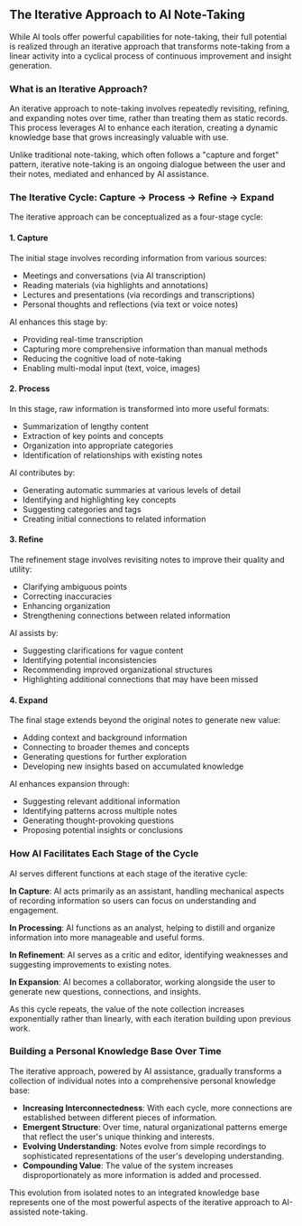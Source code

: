 ## The Iterative Approach to AI Note-Taking

While AI tools offer powerful capabilities for note-taking, their full potential is realized through an iterative approach that transforms note-taking from a linear activity into a cyclical process of continuous improvement and insight generation.

### What is an Iterative Approach?

An iterative approach to note-taking involves repeatedly revisiting, refining, and expanding notes over time, rather than treating them as static records. This process leverages AI to enhance each iteration, creating a dynamic knowledge base that grows increasingly valuable with use.

Unlike traditional note-taking, which often follows a "capture and forget" pattern, iterative note-taking is an ongoing dialogue between the user and their notes, mediated and enhanced by AI assistance.

### The Iterative Cycle: Capture → Process → Refine → Expand

The iterative approach can be conceptualized as a four-stage cycle:

#### 1. Capture

The initial stage involves recording information from various sources:
- Meetings and conversations (via AI transcription)
- Reading materials (via highlights and annotations)
- Lectures and presentations (via recordings and transcriptions)
- Personal thoughts and reflections (via text or voice notes)

AI enhances this stage by:
- Providing real-time transcription
- Capturing more comprehensive information than manual methods
- Reducing the cognitive load of note-taking
- Enabling multi-modal input (text, voice, images)

#### 2. Process

In this stage, raw information is transformed into more useful formats:
- Summarization of lengthy content
- Extraction of key points and concepts
- Organization into appropriate categories
- Identification of relationships with existing notes

AI contributes by:
- Generating automatic summaries at various levels of detail
- Identifying and highlighting key concepts
- Suggesting categories and tags
- Creating initial connections to related information

#### 3. Refine

The refinement stage involves revisiting notes to improve their quality and utility:
- Clarifying ambiguous points
- Correcting inaccuracies
- Enhancing organization
- Strengthening connections between related information

AI assists by:
- Suggesting clarifications for vague content
- Identifying potential inconsistencies
- Recommending improved organizational structures
- Highlighting additional connections that may have been missed

#### 4. Expand

The final stage extends beyond the original notes to generate new value:
- Adding context and background information
- Connecting to broader themes and concepts
- Generating questions for further exploration
- Developing new insights based on accumulated knowledge

AI enhances expansion through:
- Suggesting relevant additional information
- Identifying patterns across multiple notes
- Generating thought-provoking questions
- Proposing potential insights or conclusions

### How AI Facilitates Each Stage of the Cycle

AI serves different functions at each stage of the iterative cycle:

**In Capture**: AI acts primarily as an assistant, handling mechanical aspects of recording information so users can focus on understanding and engagement.

**In Processing**: AI functions as an analyst, helping to distill and organize information into more manageable and useful forms.

**In Refinement**: AI serves as a critic and editor, identifying weaknesses and suggesting improvements to existing notes.

**In Expansion**: AI becomes a collaborator, working alongside the user to generate new questions, connections, and insights.

As this cycle repeats, the value of the note collection increases exponentially rather than linearly, with each iteration building upon previous work.

### Building a Personal Knowledge Base Over Time

The iterative approach, powered by AI assistance, gradually transforms a collection of individual notes into a comprehensive personal knowledge base:

- **Increasing Interconnectedness**: With each cycle, more connections are established between different pieces of information.
- **Emergent Structure**: Over time, natural organizational patterns emerge that reflect the user's unique thinking and interests.
- **Evolving Understanding**: Notes evolve from simple recordings to sophisticated representations of the user's developing understanding.
- **Compounding Value**: The value of the system increases disproportionately as more information is added and processed.

This evolution from isolated notes to an integrated knowledge base represents one of the most powerful aspects of the iterative approach to AI-assisted note-taking.